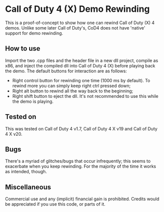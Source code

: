 # Call of Duty 4 (X) Demo Rewinding
This is a proof-of-concept to show how one can rewind Call of Duty (X) 4 demos. Unlike some later Call of Duty's, CoD4 does not have 'native' support for demo rewinding.
## How to use
Import the two .cpp files and the header file in a new dll project, compile as x86, and inject the compiled dll into Call of Duty 4 (X) before playing back the demo. The default buttons for interaction are as follows:
- Right control button for rewinding one time (1000 ms by default). To rewind more you can simply keep right ctrl pressed down;
- Right alt button to rewind all the way back to the beginning;
- Right shift button to eject the dll. It's not recommended to use this while the demo is playing.
## Tested on
This was tested on Call of Duty 4 v1.7, Call of Duty 4 X v19 and Call of Duty 4 X v20.
## Bugs
There's a myriad of glitches/bugs that occur infrequently; this seems to exacerbate when you keep rewinding. For the majority of the time it works as intended, though.
## Miscellaneous
Commercial use and any (implicit) financial gain is prohibited. Credits would be appreciated if you use this code, or parts of it.
